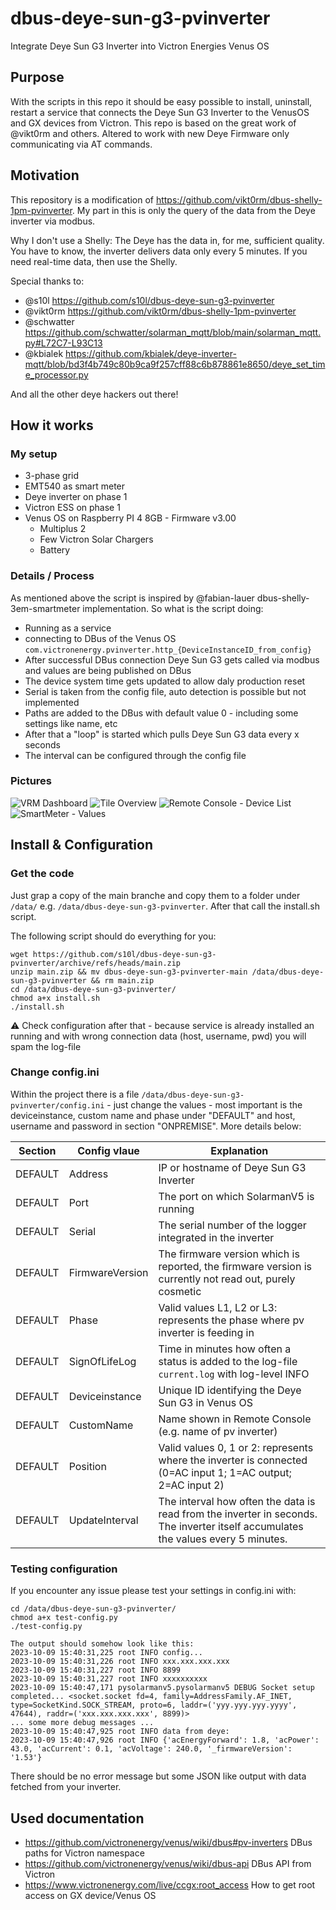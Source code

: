 # dbus-deye-sun-g3-pvinverter
Integrate Deye Sun G3 Inverter into Victron Energies Venus OS

## Purpose
With the scripts in this repo it should be easy possible to install, uninstall, restart a service that connects the Deye Sun G3 Inverter to the VenusOS and GX devices from Victron.
This repo is based on the great work of @vikt0rm and others.
Altered to work with new Deye Firmware only communicating via AT commands.

## Motivation
This repository is a modification of https://github.com/vikt0rm/dbus-shelly-1pm-pvinverter. 
My part in this is only the query of the data from the Deye inverter via modbus.

Why I don't use a Shelly: The Deye has the data in, for me, sufficient quality. You have to know, the inverter delivers data only every 5 minutes. If you need real-time data, then use the Shelly.


Special thanks to:
- @s10l https://github.com/s10l/dbus-deye-sun-g3-pvinverter
- @vikt0rm https://github.com/vikt0rm/dbus-shelly-1pm-pvinverter
- @schwatter https://github.com/schwatter/solarman_mqtt/blob/main/solarman_mqtt.py#L72C7-L93C13
- @kbialek https://github.com/kbialek/deye-inverter-mqtt/blob/bd3f4b749c80b9ca9f257cff88c6b878861e8650/deye_set_time_processor.py

And all the other deye hackers out there!

## How it works
### My setup
- 3-phase grid
- EMT540 as smart meter
- Deye inverter on phase 1
- Victron ESS on phase 1
- Venus OS on Raspberry PI 4 8GB - Firmware v3.00
  - Multiplus 2
  - Few Victron Solar Chargers
  - Battery

### Details / Process
As mentioned above the script is inspired by @fabian-lauer dbus-shelly-3em-smartmeter implementation.
So what is the script doing:
- Running as a service
- connecting to DBus of the Venus OS `com.victronenergy.pvinverter.http_{DeviceInstanceID_from_config}`
- After successful DBus connection Deye Sun G3 gets called via modbus and values are being published on DBus
- The device system time gets updated to allow daly production reset
- Serial is taken from the config file, auto detection is possible but not implemented
- Paths are added to the DBus with default value 0 - including some settings like name, etc
- After that a "loop" is started which pulls Deye Sun G3 data every x seconds
- The interval can be configured through the config file


### Pictures
![VRM Dashboard](img/vrm-dashboard.png)
![Tile Overview](img/venus-os-overview.png)
![Remote Console - Device List](img/venus-os-devicelist.png) 
![SmartMeter - Values](img/venus-os-device.png)


## Install & Configuration
### Get the code
Just grap a copy of the main branche and copy them to a folder under `/data/` e.g. `/data/dbus-deye-sun-g3-pvinverter`.
After that call the install.sh script.

The following script should do everything for you:
```
wget https://github.com/s10l/dbus-deye-sun-g3-pvinverter/archive/refs/heads/main.zip
unzip main.zip && mv dbus-deye-sun-g3-pvinverter-main /data/dbus-deye-sun-g3-pvinverter && rm main.zip
cd /data/dbus-deye-sun-g3-pvinverter/
chmod a+x install.sh
./install.sh
```
⚠️ Check configuration after that - because service is already installed an running and with wrong connection data (host, username, pwd) you will spam the log-file

### Change config.ini
Within the project there is a file `/data/dbus-deye-sun-g3-pvinverter/config.ini` - just change the values - most important is the deviceinstance, custom name and phase under "DEFAULT" and host, username and password in section "ONPREMISE". More details below:

| Section  | Config vlaue | Explanation |
| ------------- | ------------- | ------------- |
| DEFAULT  | Address | IP or hostname of Deye Sun G3 Inverter |
| DEFAULT  | Port | The port on which SolarmanV5 is running |
| DEFAULT  | Serial | The serial number of the logger integrated in the inverter |
| DEFAULT  | FirmwareVersion | The firmware version which is reported, the firmware version is currently not read out, purely cosmetic |
| DEFAULT  | Phase | Valid values L1, L2 or L3: represents the phase where pv inverter is feeding in |
| DEFAULT  | SignOfLifeLog  | Time in minutes how often a status is added to the log-file `current.log` with log-level INFO |
| DEFAULT  | Deviceinstance | Unique ID identifying the Deye Sun G3 in Venus OS |
| DEFAULT  | CustomName | Name shown in Remote Console (e.g. name of pv inverter) |
| DEFAULT  | Position | Valid values 0, 1 or 2: represents where the inverter is connected (0=AC input 1; 1=AC output; 2=AC input 2) |
| DEFAULT  | UpdateInterval | The interval how often the data is read from the inverter in seconds. The inverter itself accumulates the values every 5 minutes. |

### Testing configuration
If you encounter any issue please test your settings in config.ini with:
```
cd /data/dbus-deye-sun-g3-pvinverter/
chmod a+x test-config.py
./test-config.py
```

```
The output should somehow look like this:
2023-10-09 15:40:31,225 root INFO config...
2023-10-09 15:40:31,226 root INFO xxx.xxx.xxx.xxx
2023-10-09 15:40:31,227 root INFO 8899
2023-10-09 15:40:31,227 root INFO xxxxxxxxxx
2023-10-09 15:40:47,171 pysolarmanv5.pysolarmanv5 DEBUG Socket setup completed... <socket.socket fd=4, family=AddressFamily.AF_INET, type=SocketKind.SOCK_STREAM, proto=6, laddr=('yyy.yyy.yyy.yyyy', 47644), raddr=('xxx.xxx.xxx.xxx', 8899)>
... some more debug messages ...
2023-10-09 15:40:47,925 root INFO data from deye:
2023-10-09 15:40:47,926 root INFO {'acEnergyForward': 1.8, 'acPower': 43.0, 'acCurrent': 0.1, 'acVoltage': 240.0, '_firmwareVersion': '1.53'}
```
There should be no error message but some JSON like output with data fetched from your inverter.

## Used documentation
- https://github.com/victronenergy/venus/wiki/dbus#pv-inverters   DBus paths for Victron namespace
- https://github.com/victronenergy/venus/wiki/dbus-api   DBus API from Victron
- https://www.victronenergy.com/live/ccgx:root_access   How to get root access on GX device/Venus OS
